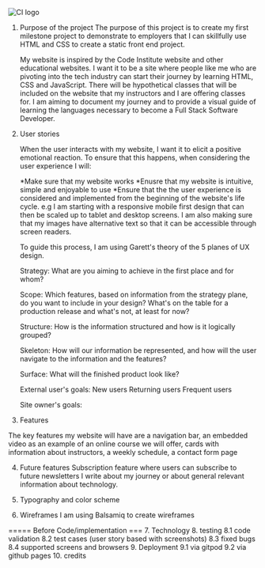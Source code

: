 ![CI logo](https://codeinstitute.s3.amazonaws.com/fullstack/ci_logo_small.png)

1. Purpose of the project
    The purpose of this project is to create my first milestone project to demonstrate to employers that I can skillfully use HTML and CSS to create a static front end project.

    My website is inspired by the Code Institute website and other educational websites. I want it to be a site where people like me who are pivoting into the tech industry can start their journey by learning HTML, CSS and JavaScript. There will be hypothetical classes that will be included on the website that my instructors and I are offering classes for. I am aiming to document my journey and to provide a visual guide of learning the languages necessary to become a Full Stack Software Developer.
2. User stories

   When the user interacts with my website, I want it to elicit a positive emotional reaction. To ensure that this happens, when considering the user experience I will:

   *Make sure that my website works
   *Enusre that my website is intuitive, simple and enjoyable to use
   *Ensure that the the user experience is considered and implemented from the beginning of the website's life cycle.
   e.g I am starting with a responsive mobile first design that can then be scaled up to tablet and desktop screens. I am also making sure that my images have alternative text so that it can be accessible through screen readers.

   To guide this process, I am using Garett's theory of the 5 planes of UX design.

   Strategy: What are you aiming to achieve in the first place and for whom?

   Scope: Which features, based on information from the strategy plane, do you want to include in your design?
   What's on the table for a production release and what's not, at least for now?

   Structure: How is the information structured and how is it logically grouped?

   Skeleton: How will our information be represented, and how will the user navigate to the information and the features?

   Surface: What will the finished product look like?


   External user's goals:
   New users
   Returning users
   Frequent users

   Site owner's goals:


3. Features

The key features my website will have are a navigation bar, an embedded video as an example of an online course we will offer, cards with information about instructors, a weekly schedule, a contact form page

4. Future features
Subscription feature where users can subscribe to future newsletters I write about my journey or about general relevant information about technology.

5. Typography and color scheme
6. Wireframes
I am using Balsamiq to create wireframes 

===== Before Code/implementation ===
7. Technology
8. testing
   8.1 code validation
   8.2 test cases (user story based with screenshots)
   8.3 fixed bugs
   8.4 supported screens and browsers
9. Deployment
   9.1 via gitpod
   9.2 via github pages
10. credits
